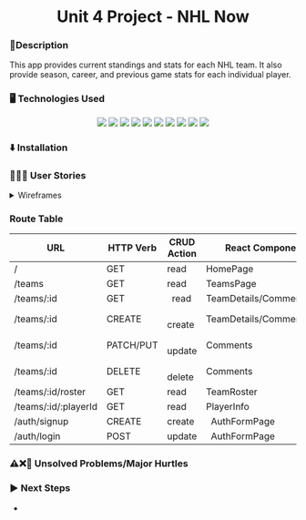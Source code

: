 <h1 align="center">
  Unit 4 Project - NHL Now
</h1>

### 📝Description
<p>
  This app provides current standings and stats for each NHL team. It also provide season, career, and previous game stats for each individual player.
</p>

### 🖥️ Technologies Used
<p align="center">
  <img src="https://img.shields.io/badge/HTML5-E34F26?style=for-the-badge&logo=html5&logoColor=white"/>
  <img src="https://img.shields.io/badge/CSS3-1572B6?style=for-the-badge&logo=css3&logoColor=white"/>
  <img src="https://img.shields.io/badge/Bulma-00D1B2.svg?style=for-the-badge&logo=Bulma&logoColor=white"/>
  <img src="https://img.shields.io/badge/JavaScript-F7DF1E?style=for-the-badge&logo=javascript&logoColor=black"/>
  <img src="https://img.shields.io/badge/JSON%20Web%20Tokens-000000.svg?style=for-the-badge&logo=JSON-Web-Tokens&logoColor=white"/>
  <img src="https://img.shields.io/badge/Node.js-43853D?style=for-the-badge&logo=node.js&logoColor=white"/>
  <img src="https://img.shields.io/badge/Express.js-404D59?style=for-the-badge"/>
  <img src="https://img.shields.io/badge/React-20232A?style=for-the-badge&logo=react&logoColor=61DAFB"/>
  <img src="https://img.shields.io/badge/MongoDB-4EA94B?style=for-the-badge&logo=mongodb&logoColor=white"/>
  <img src="https://img.shields.io/badge/Heroku-430098?style=for-the-badge&logo=heroku&logoColor=white"/>
</p>


### ⬇️ Installation



### 🧔‍♂️👩 User Stories


<details>
  <summary>Wireframes</summary>
    <br>
  <img src="https://github.com/rswagner13/NHL-Team-Tracker/assets/152703739/a4e68558-1251-4616-916c-4dda6cbdfe13"/>
  <img src="https://github.com/rswagner13/NHL-Team-Tracker/assets/152703739/e7cdd641-cb07-473a-b88a-37e833d37ac5"/>
  <img src="https://github.com/rswagner13/NHL-Team-Tracker/assets/152703739/7a15ab29-85fd-4faf-aac8-fc88bdac1893"/>
  <img src="https://github.com/rswagner13/NHL-Team-Tracker/assets/152703739/03ed9e2c-a3e1-4fbd-ab80-25f4ae9daa40"/>
  <img src="https://github.com/rswagner13/NHL-Team-Tracker/assets/152703739/62383495-7286-4a95-99d7-7e6d555925a9"/>
</details>

### Route Table

|            URL          |   HTTP Verb    |  CRUD Action  |         React Component(s)      | Created Yet? |
| ----------------------- | -------------- | ------------- | ------------------------------- | ------------ |
|             /           |      GET       |      read     |        HomePage                 |      YES     |
|          /teams         |      GET       |      read     |         TeamsPage               |      YES     |
|       /teams/:id        |      GET       |      read     |    TeamDetails/CommentSection   |      YES     |
|       /teams/:id        |       CREATE   |      create   |    TeamDetails/CommentSection   |      YES     |
|       /teams/:id        |    PATCH/PUT   |      update   |            Comments             |      YES     |
|       /teams/:id        |       DELETE   |      delete   |            Comments             |      YES     |
|    /teams/:id/roster    |       GET      |      read     |            TeamRoster           |      YES     |
|   /teams/:id/:playerId  |       GET      |      read     |            PlayerInfo           |      YES     |
|       /auth/signup      |      CREATE    |      create   |          AuthFormPage           |      YES     |
|       /auth/login       |       POST     |      update   |           AuthFormPage          |      YES     |

### ⚠️❌💫 Unsolved Problems/Major Hurtles


### ▶️ Next Steps
* 
